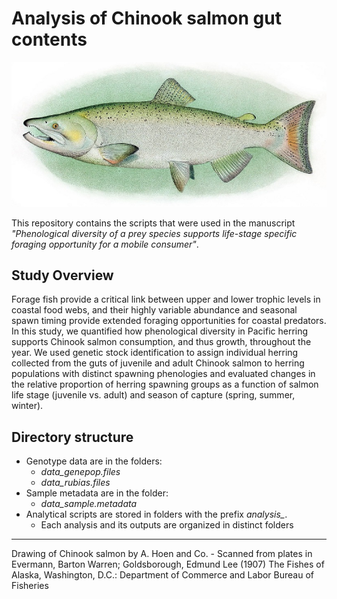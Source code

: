 # Analysis of Chinook salmon gut contents

![salmon-img](images/salmon_small.jpg)


This repository contains the scripts that were used in the manuscript *"Phenological diversity of a prey species supports life-stage specific foraging opportunity for a mobile consumer"*.

## Study Overview

Forage fish provide a critical link between upper and lower trophic levels in coastal food webs, and their highly variable abundance and seasonal spawn timing provide extended foraging opportunities for coastal predators. In this study, we quantified how phenological diversity in Pacific herring supports Chinook salmon consumption, and thus growth, throughout the year. We used genetic stock identification to assign individual herring collected from the guts of juvenile and adult Chinook salmon to herring populations with distinct spawning phenologies and evaluated changes in the relative proportion of herring spawning groups as a function of salmon life stage (juvenile vs. adult) and season of capture (spring, summer, winter). 


## Directory structure

- Genotype data are in the folders:
    - *data_genepop.files*
    - *data_rubias.files*
- Sample metadata are in the folder:
  - *data_sample.metadata* 
- Analytical scripts are stored in folders with the prefix *analysis_*.
    - Each analysis and its outputs are organized in distinct folders 
    
---
Drawing of Chinook salmon by A. Hoen and Co. - Scanned from plates in Evermann, Barton Warren; Goldsborough, Edmund Lee (1907) The Fishes of Alaska, Washington, D.C.: Department of Commerce and Labor Bureau of Fisheries


